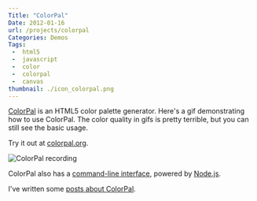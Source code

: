 ```yaml
---
Title: "ColorPal"
Date: 2012-01-16
url: /projects/colorpal
Categories: Demos
Tags:
 -  html5
 -  javascript
 -  color
 -  colorpal
 -  canvas
thumbnail: ./icon_colorpal.png
---
```


[ColorPal][4] is an HTML5 color palette generator. Here's a gif demonstrating
how to use ColorPal. The color quality in gifs is pretty terrible, but you can
still see the basic usage.

Try it out at [colorpal.org][cpal].

<p class="col-xs-12 col-md-8"><img class="img-responsive" src="recording_colorpal.gif" title="ColorPal recording" alt="ColorPal recording" /></p>

ColorPal also has a [command-line interface][3], powered by [Node.js][2].

I've written some [posts about ColorPal][1].

<div class="clearfix"></div>

[1]: /tag/colorpal "Posts about ColorPal"
[2]: http://nodejs.org/ "Node.js official site"
[3]: /2013/11/07/colorpal-cli/ "ColorPal's CLI"
[4]: http://colorpal.org/ "colorpal.org"
[cpal]: http://colorpal.org/
